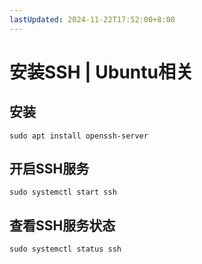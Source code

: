 ```yaml
---
lastUpdated: 2024-11-22T17:52:00+8:00
---
```


# 安装SSH | Ubuntu相关

## 安装

```sudo apt install openssh-server```

## 开启SSH服务

```sudo systemctl start ssh```

## 查看SSH服务状态

```sudo systemctl status ssh```